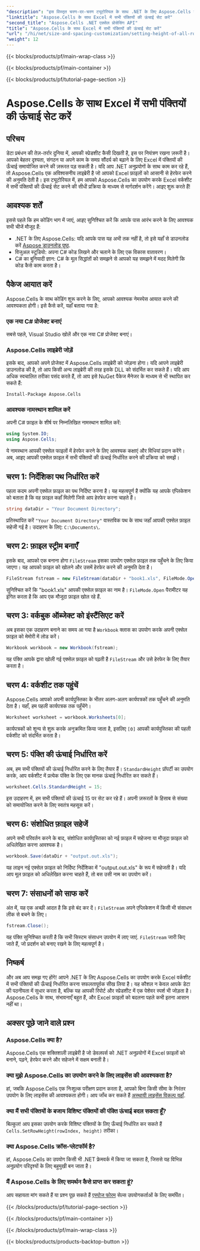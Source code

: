 ```yaml
---
"description": "इस विस्तृत चरण-दर-चरण ट्यूटोरियल के साथ .NET के लिए Aspose.Cells का उपयोग करके Excel वर्कशीट में सभी पंक्तियों की ऊंचाई निर्धारित करना सीखें।"
"linktitle": "Aspose.Cells के साथ Excel में सभी पंक्तियों की ऊंचाई सेट करें"
"second_title": "Aspose.Cells .NET एक्सेल प्रोसेसिंग API"
"title": "Aspose.Cells के साथ Excel में सभी पंक्तियों की ऊंचाई सेट करें"
"url": "/hi/net/size-and-spacing-customization/setting-height-of-all-rows/"
"weight": 12
---
```


{{< blocks/products/pf/main-wrap-class >}}

{{< blocks/products/pf/main-container >}}

{{< blocks/products/pf/tutorial-page-section >}}

# Aspose.Cells के साथ Excel में सभी पंक्तियों की ऊंचाई सेट करें

## परिचय
डेटा प्रबंधन की तेज़-तर्रार दुनिया में, आपकी स्प्रेडशीट कैसी दिखती है, इस पर नियंत्रण रखना ज़रूरी है। आपको बेहतर दृश्यता, संगठन या अपने काम के समग्र सौंदर्य को बढ़ाने के लिए Excel में पंक्तियों की ऊँचाई समायोजित करने की ज़रूरत पड़ सकती है। यदि आप .NET अनुप्रयोगों के साथ काम कर रहे हैं, तो Aspose.Cells एक अविश्वसनीय लाइब्रेरी है जो आपको Excel फ़ाइलों को आसानी से हेरफेर करने की अनुमति देती है। इस ट्यूटोरियल में, हम आपको Aspose.Cells का उपयोग करके Excel वर्कशीट में सभी पंक्तियों की ऊँचाई सेट करने की सीधी प्रक्रिया के माध्यम से मार्गदर्शन करेंगे। आइए शुरू करते हैं!
## आवश्यक शर्तें
इससे पहले कि हम कोडिंग भाग में जाएं, आइए सुनिश्चित करें कि आपके पास आरंभ करने के लिए आवश्यक सभी चीजें मौजूद हैं:
- .NET के लिए Aspose.Cells: यदि आपके पास यह अभी तक नहीं है, तो इसे यहाँ से डाउनलोड करें [Aspose डाउनलोड पृष्ठ](https://releases.aspose.com/cells/net/).
- विजुअल स्टूडियो: अपना C# कोड लिखने और चलाने के लिए एक विकास वातावरण।
- C# का बुनियादी ज्ञान: C# के मूल सिद्धांतों को समझने से आपको यह समझने में मदद मिलेगी कि कोड कैसे काम करता है।
## पैकेज आयात करें
Aspose.Cells के साथ कोडिंग शुरू करने के लिए, आपको आवश्यक नेमस्पेस आयात करने की आवश्यकता होगी। इसे कैसे करें, यहाँ बताया गया है:
### एक नया C# प्रोजेक्ट बनाएं
सबसे पहले, Visual Studio खोलें और एक नया C# प्रोजेक्ट बनाएं।
### Aspose.Cells लाइब्रेरी जोड़ें
इसके बाद, आपको अपने प्रोजेक्ट में Aspose.Cells लाइब्रेरी को जोड़ना होगा। यदि आपने लाइब्रेरी डाउनलोड की है, तो आप किसी अन्य लाइब्रेरी की तरह इसके DLL को संदर्भित कर सकते हैं।
यदि आप अधिक स्वचालित तरीका पसंद करते हैं, तो आप इसे NuGet पैकेज मैनेजर के माध्यम से भी स्थापित कर सकते हैं:
```bash
Install-Package Aspose.Cells
```
### आवश्यक नामस्थान शामिल करें
अपनी C# फ़ाइल के शीर्ष पर निम्नलिखित नामस्थान शामिल करें:
```csharp
using System.IO;
using Aspose.Cells;
```
ये नामस्थान आपकी एक्सेल फाइलों में हेरफेर करने के लिए आवश्यक कक्षाएं और विधियां प्रदान करेंगे।
अब, आइए आपकी एक्सेल फ़ाइल में सभी पंक्तियों की ऊंचाई निर्धारित करने की प्रक्रिया को समझें।
## चरण 1: निर्देशिका पथ निर्धारित करें
पहला कदम अपनी एक्सेल फ़ाइल का पथ निर्दिष्ट करना है। यह महत्वपूर्ण है क्योंकि यह आपके एप्लिकेशन को बताता है कि वह फ़ाइल कहाँ मिलेगी जिसे आप हेरफेर करना चाहते हैं।
```csharp
string dataDir = "Your Document Directory";
```
प्रतिस्थापित करें `"Your Document Directory"` वास्तविक पथ के साथ जहाँ आपकी एक्सेल फ़ाइल सहेजी गई है। उदाहरण के लिए: `C:\Documents\`.
## चरण 2: फ़ाइल स्ट्रीम बनाएँ
इसके बाद, आपको एक बनाना होगा `FileStream` इसका उपयोग एक्सेल फ़ाइल तक पहुँचने के लिए किया जाएगा। यह आपको फ़ाइल को खोलने और उसमें हेरफेर करने की अनुमति देता है।
```csharp
FileStream fstream = new FileStream(dataDir + "book1.xls", FileMode.Open);
```
सुनिश्चित करें कि "book1.xls" आपकी एक्सेल फ़ाइल का नाम है। `FileMode.Open` पैरामीटर यह इंगित करता है कि आप एक मौजूदा फ़ाइल खोल रहे हैं.
## चरण 3: वर्कबुक ऑब्जेक्ट को इंस्टैंसिएट करें
अब इसका एक उदाहरण बनाने का समय आ गया है `Workbook` क्लास का उपयोग करके अपनी एक्सेल फ़ाइल को मेमोरी में लोड करें।
```csharp
Workbook workbook = new Workbook(fstream);
```
यह पंक्ति आपके द्वारा खोली गई एक्सेल फ़ाइल को पढ़ती है `FileStream` और उसे हेरफेर के लिए तैयार करता है।
## चरण 4: वर्कशीट तक पहुंचें
Aspose.Cells आपको अपनी कार्यपुस्तिका के भीतर अलग-अलग कार्यपत्रकों तक पहुँचने की अनुमति देता है। यहाँ, हम पहली कार्यपत्रक तक पहुँचेंगे।
```csharp
Worksheet worksheet = workbook.Worksheets[0];
```
कार्यपत्रकों को शून्य से शुरू करके अनुक्रमित किया जाता है, इसलिए `[0]` आपकी कार्यपुस्तिका की पहली वर्कशीट को संदर्भित करता है।
## चरण 5: पंक्ति की ऊंचाई निर्धारित करें
अब, हम सभी पंक्तियों की ऊंचाई निर्धारित करने के लिए तैयार हैं। `StandardHeight` प्रॉपर्टी का उपयोग करके, आप वर्कशीट में प्रत्येक पंक्ति के लिए एक मानक ऊंचाई निर्धारित कर सकते हैं।
```csharp
worksheet.Cells.StandardHeight = 15;
```
इस उदाहरण में, हम सभी पंक्तियों की ऊंचाई 15 पर सेट कर रहे हैं। अपनी ज़रूरतों के हिसाब से संख्या को समायोजित करने के लिए स्वतंत्र महसूस करें।
## चरण 6: संशोधित फ़ाइल सहेजें
अपने सभी परिवर्तन करने के बाद, संशोधित कार्यपुस्तिका को नई फ़ाइल में सहेजना या मौजूदा फ़ाइल को अधिलेखित करना आवश्यक है।
```csharp
workbook.Save(dataDir + "output.out.xls");
```
यह लाइन नई एक्सेल फ़ाइल को निर्दिष्ट निर्देशिका में "output.out.xls" के रूप में सहेजती है। यदि आप मूल फ़ाइल को अधिलेखित करना चाहते हैं, तो बस उसी नाम का उपयोग करें।
## चरण 7: संसाधनों को साफ करें
अंत में, यह एक अच्छी आदत है कि इसे बंद कर दें। `FileStream` अपने एप्लिकेशन में किसी भी संसाधन लीक से बचने के लिए।
```csharp
fstream.Close();
```
यह पंक्ति सुनिश्चित करती है कि सभी सिस्टम संसाधन उपयोग में लाए जाएं. `FileStream` जारी किए जाते हैं, जो प्रदर्शन को बनाए रखने के लिए महत्वपूर्ण है।
## निष्कर्ष
और अब आप समझ गए होंगे! आपने .NET के लिए Aspose.Cells का उपयोग करके Excel वर्कशीट में सभी पंक्तियों की ऊँचाई निर्धारित करना सफलतापूर्वक सीख लिया है। यह कौशल न केवल आपके डेटा की पठनीयता में सुधार करता है, बल्कि यह आपकी रिपोर्ट और स्प्रेडशीट में एक पेशेवर स्पर्श भी जोड़ता है। Aspose.Cells के साथ, संभावनाएँ बहुत हैं, और Excel फ़ाइलों को बदलना पहले कभी इतना आसान नहीं था।
## अक्सर पूछे जाने वाले प्रश्न
### Aspose.Cells क्या है?
Aspose.Cells एक शक्तिशाली लाइब्रेरी है जो डेवलपर्स को .NET अनुप्रयोगों में Excel फ़ाइलों को बनाने, पढ़ने, हेरफेर करने और सहेजने में सक्षम बनाती है।
### क्या मुझे Aspose.Cells का उपयोग करने के लिए लाइसेंस की आवश्यकता है?
हां, जबकि Aspose.Cells एक निःशुल्क परीक्षण प्रदान करता है, आपको बिना किसी सीमा के निरंतर उपयोग के लिए लाइसेंस की आवश्यकता होगी। आप जाँच कर सकते हैं [अस्थायी लाइसेंस विकल्प यहाँ](https://purchase.aspose.com/temporary-license/).
### क्या मैं सभी पंक्तियों के बजाय विशिष्ट पंक्तियों की पंक्ति ऊंचाई बदल सकता हूँ?
बिल्कुल! आप इसका उपयोग करके विशिष्ट पंक्तियों के लिए ऊँचाई निर्धारित कर सकते हैं `Cells.SetRowHeight(rowIndex, height)` तरीका।
### क्या Aspose.Cells क्रॉस-प्लेटफॉर्म है?
हां, Aspose.Cells का उपयोग किसी भी .NET फ्रेमवर्क में किया जा सकता है, जिससे यह विभिन्न अनुप्रयोग परिदृश्यों के लिए बहुमुखी बन जाता है।
### मैं Aspose.Cells के लिए समर्थन कैसे प्राप्त कर सकता हूं?
आप सहायता मांग सकते हैं या प्रश्न पूछ सकते हैं [एस्पोज फोरम](https://forum.aspose.com/c/cells/9) सेल्स उपयोगकर्ताओं के लिए समर्पित।

{{< /blocks/products/pf/tutorial-page-section >}}

{{< /blocks/products/pf/main-container >}}

{{< /blocks/products/pf/main-wrap-class >}}

{{< blocks/products/products-backtop-button >}}